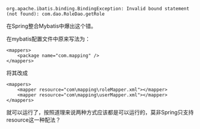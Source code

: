 
```
org.apache.ibatis.binding.BindingException: Invalid bound statement (not found): com.dao.RoleDao.getRole
```
在Spring整合Mybatis中爆出这个错。

在mybatis配置文件中原来写法为：
```
<mappers>
	<package name="com.mapping" />
</mappers>
```
将其改成
```
<mappers>
    <mapper resource="com\mapping\roleMapper.xml"></mapper>
    <mapper resource="com\mapping\userMapper.xml"></mapper> 
</mappers>
```
就可以运行了，按照道理来说两种方式应该都是可以运行的，莫非Spring只支持resource这一种配法？

